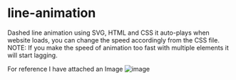 # line-animation
Dashed line animation using SVG, HTML and CSS it auto-plays when website loads, you can change the speed accordingly from the CSS file.
NOTE: If you make the speed of animation too fast with multiple elements it will start lagging.

For reference I have attached an Image 
![image](https://github.com/user-attachments/assets/d26db0d8-e28d-429d-9885-7cc71fc90172)
